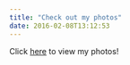 ```yaml
---
title: "Check out my photos"
date: 2016-02-08T13:12:53
---
```


Click [here](https://dnadeem.com/photos) to view my photos!